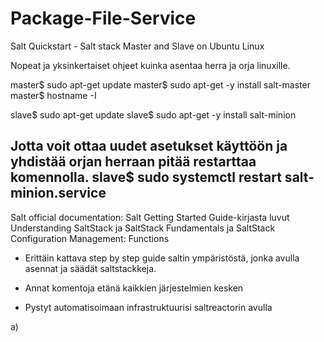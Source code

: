 # Package-File-Service

Salt Quickstart - Salt stack Master and Slave on Ubuntu Linux

Nopeat ja yksinkertaiset ohjeet kuinka asentaa herra ja orja linuxille.

master$ sudo apt-get update
master$ sudo apt-get -y install salt-master
master$ hostname -I

slave$ sudo apt-get update
slave$ sudo apt-get -y install salt-minion

Jotta voit ottaa uudet asetukset käyttöön ja yhdistää orjan herraan pitää restarttaa komennolla.
slave$ sudo systemctl restart salt-minion.service
------------------------------------------------------------------------------------------------------------------------------------------------------------------------
Salt official documentation: Salt Getting Started Guide-kirjasta luvut Understanding SaltStack ja SaltStack Fundamentals ja SaltStack Configuration Management: Functions

- Erittäin kattava step by step guide saltin ympäristöstä, jonka avulla asennat ja säädät saltstackkeja.

- Annat komentoja etänä kaikkien järjestelmien kesken

- Pystyt automatisoimaan infrastruktuurisi saltreactorin avulla


a)
